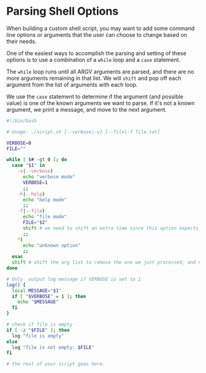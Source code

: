 # Parsing Shell Options

When building a custom shell script, you may want to add some command line options or arguments that the user can choose to change based on their needs.

One of the easiest ways to accomplish the parsing and setting of these options is to use a combination of a `while` loop and a `case` statement. 

The `while` loop runs until all ARGV arguments are parsed, and there are no more arguments remaining in that list. We will `shift` and pop off each argument from the list of arguments with each loop.

We use the `case` statement to determine if the argument (and possible value) is one of the known arguments we want to parse. If it's not a known argument, we print a message, and move to the next argument.

```sh
#!/bin/bash

# Usage: ./script.sh [--verbose|-v] [--file|-f file.txt]

VERBOSE=0
FILE=""

while [ $# -gt 0 ]; do
  case "$1" in
    -v|--verbose)
      echo "verbose mode"
      VERBOSE=1
      ;;
    -h|--help)
      echo "help mode"
      ;;
    -f|--file)
      echo "file mode"
      FILE="$2"
      shift # we need to shift an extra time since this option expects a value. 
      ;;
    *)
      echo "unknown option"
      ;;
  esac
  shift # shift the arg list to remove the one we just processed, and move on to the next one
done

# Only  output log message if VERBOSE is set to 1
log() {
  local MESSAGE="$1"
  if [ "$VERBOSE" = 1 ]; then
    echo "$MESSAGE"
  fi
}

# check if file is empty
if [ -z "$FILE" ]; then
  log "file is empty"
else
  log "file is not empty: $FILE"
fi

# the rest of your script goes here.
```
